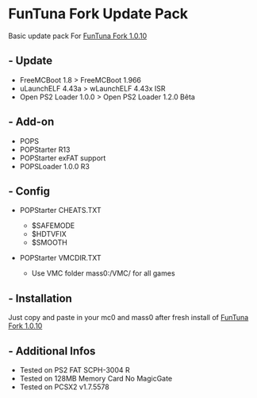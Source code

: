 # FunTuna Fork Update Pack

Basic update pack For [FunTuna Fork 1.0.10](https://github.com/israpps/Funtuna-Fork)

## - Update

  * FreeMCBoot 1.8 > FreeMCBoot 1.966
  * uLaunchELF 4.43a > wLaunchELF 4.43x ISR
  * Open PS2 Loader 1.0.0 > Open PS2 Loader 1.2.0 Bêta
    
## - Add-on

  * POPS
  * POPStarter R13
  * POPStarter exFAT support
  * POPSLoader 1.0.0 R3
    
## - Config

  * POPStarter CHEATS.TXT
    * $SAFEMODE
    * $HDTVFIX
    * $SMOOTH
 
  * POPStarter VMCDIR.TXT
    * Use VMC folder mass0:/VMC/ for all games
   
## - Installation

Just copy and paste in your mc0 and mass0 after fresh install of [FunTuna Fork 1.0.10](https://github.com/israpps/Funtuna-Fork)

## - Additional Infos

  * Tested on PS2 FAT SCPH-3004 R
  * Tested on 128MB Memory Card No MagicGate
  * Tested on PCSX2 v1.7.5578
